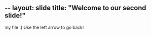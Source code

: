 --
layout: slide
title: "Welcome to our second slide!"
---
my file :)
Use the left arrow to go back!
